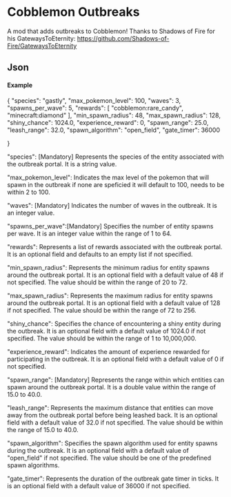 # Cobblemon Outbreaks
A mod that adds outbreaks to Cobblemon!
Thanks to Shadows of Fire for his GatewaysToEternity: https://github.com/Shadows-of-Fire/GatewaysToEternity


## Json
#### Example
{
"species": "gastly",
"max_pokemon_level": 100,
"waves": 3,
"spawns_per_wave": 5,
"rewards": [
"cobblemon:rare_candy",
"minecraft:diamond"
],
"min_spawn_radius": 48,
"max_spawn_radius": 128,
"shiny_chance": 1024.0,
"experience_reward": 0,
"spawn_range": 25.0,
"leash_range": 32.0,
"spawn_algorithm": "open_field",
"gate_timer": 36000

}

"species": [Mandatory] Represents the species of the entity associated with the outbreak portal. It is a string value.

"max_pokemon_level": Indicates the max level of the pokemon that will spawn in the outbreak if none are speficied it will default to 100, needs to be within 2 to 100.

"waves": [Mandatory] Indicates the number of waves in the outbreak. It is an integer value.

"spawns_per_wave":[Mandatory] Specifies the number of entity spawns per wave. It is an integer value within the range of 1 to 64.

"rewards": Represents a list of rewards associated with the outbreak portal. It is an optional field and defaults to an empty list if not specified.

"min_spawn_radius": Represents the minimum radius for entity spawns around the outbreak portal. It is an optional field with a default value of 48 if not specified. The value should be within the range of 20 to 72.

"max_spawn_radius": Represents the maximum radius for entity spawns around the outbreak portal. It is an optional field with a default value of 128 if not specified. The value should be within the range of 72 to 256.

"shiny_chance": Specifies the chance of encountering a shiny entity during the outbreak. It is an optional field with a default value of 1024.0 if not specified. The value should be within the range of 1 to 10,000,000.

"experience_reward": Indicates the amount of experience rewarded for participating in the outbreak. It is an optional field with a default value of 0 if not specified.

"spawn_range": [Mandatory] Represents the range within which entities can spawn around the outbreak portal. It is a double value within the range of 15.0 to 40.0.

"leash_range": Represents the maximum distance that entities can move away from the outbreak portal before being leashed back. It is an optional field with a default value of 32.0 if not specified. The value should be within the range of 15.0 to 40.0.

"spawn_algorithm": Specifies the spawn algorithm used for entity spawns during the outbreak. It is an optional field with a default value of "open_field" if not specified. The value should be one of the predefined spawn algorithms.

"gate_timer": Represents the duration of the outbreak gate timer in ticks. It is an optional field with a default value of 36000 if not specified.

